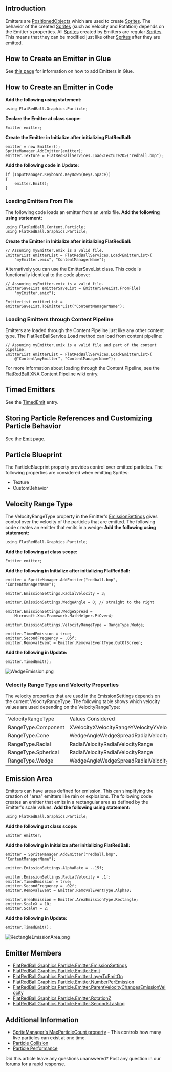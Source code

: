 ## Introduction

Emitters are [PositionedObjects](/frb/docs/index.php?title=FlatRedBall.PositionedObject.md "FlatRedBall.PositionedObject") which are used to create [Sprites](/frb/docs/index.php?title=FlatRedBall.Sprite.md "FlatRedBall.Sprite"). The behavior of the created [Sprites](/frb/docs/index.php?title=FlatRedBall.Sprite.md "FlatRedBall.Sprite") (such as Velocity and Rotation) depends on the Emitter's properties. All [Sprites](/frb/docs/index.php?title=FlatRedBall.Sprite.md "FlatRedBall.Sprite") created by Emitters are regular [Sprites](/frb/docs/index.php?title=FlatRedBall.Sprite.md "FlatRedBall.Sprite"). This means that they can be modified just like other [Sprites](/frb/docs/index.php?title=FlatRedBall.Sprite.md "FlatRedBall.Sprite") after they are emitted.

## How to Create an Emitter in Glue

See [this page](/frb/docs/index.php?title=Glue:How_To:Add_Emitters.md "Glue:How To:Add Emitters") for information on how to add Emitters in Glue.

## How to Create an Emitter in Code

**Add the following using statement:**

    using FlatRedBall.Graphics.Particle;

**Declare the Emitter at class scope:**

    Emitter emitter;

**Create the Emitter in Initialize after initializing FlatRedBall:**

    emitter = new Emitter();
    SpriteManager.AddEmitter(emitter);
    emitter.Texture = FlatRedBallServices.Load<Texture2D>("redball.bmp");

**Add the following code in Update:**

    if (InputManager.Keyboard.KeyDown(Keys.Space))
    {
        emitter.Emit();
    }

### Loading Emitters From File

The following code loads an emitter from an .emix file. **Add the following using statement:**

    using FlatRedBall.Content.Particle;
    using FlatRedBall.Graphics.Particle;

**Create the Emitter in Initialize after initializing FlatRedBall:**

    // Assuming myEmitter.emix is a valid file.
    EmitterList emitterList = FlatRedBallServices.Load<EmitterList>(
        "myEmitter.emix", "ContentManagerName");

Alternatively you can use the EmitterSaveList class. This code is functionally identical to the code above:

    // Assuming myEmitter.emix is a valid file.
    EmitterSaveList emitterSaveList = EmitterSaveList.FromFile(
        "myEmitter.emix");

    EmitterList emitterList = emitterSaveList.ToEmitterList("ContentManagerName");

### Loading Emitters through Content Pipeline

Emitters are loaded through the Content Pipeline just like any other content type. The FlatRedBallService.Load method can load from content pipeline:

    // Assuming myEmitter.emix is a valid file and part of the content pipeline:
    EmitterList emitterList = FlatRedBallServices.Load<EmitterList>(
        @"Content\myEmitter", "ContentManagerName");

For more information about loading through the Content Pipeline, see the [FlatRedBall XNA Content Pipeline](/frb/docs/index.php?title=FlatRedBall_XNA_Content_Pipeline.md "FlatRedBall XNA Content Pipeline") wiki entry.

## Timed Emitters

See the [TimedEmit](/frb/docs/index.php?title=FlatRedBall.Graphics.Particle.Emitter.TimedEmit.md "FlatRedBall.Graphics.Particle.Emitter.TimedEmit") entry.

## Storing Particle References and Customizing Particle Behavior

See the [Emit](/frb/docs/index.php?title=FlatRedBall.Graphics.Particle.Emitter.Emit.md "FlatRedBall.Graphics.Particle.Emitter.Emit") page.

## Particle Blueprint

The ParticleBlueprint property provides control over emitted particles. The following properties are considered when emitting Sprites:

-   Texture
-   CustomBehavior

## Velocity Range Type

The VelocityRangeType property in the Emitter's [EmissionSettings](/frb/docs/index.php?title=FlatRedBall.Graphics.Particle.EmissionSettings.md "FlatRedBall.Graphics.Particle.EmissionSettings") gives control over the velocity of the particles that are emitted. The following code creates an emitter that emits in a wedge: **Add the following using statement:**

    using FlatRedBall.Graphics.Particle;

**Add the following at class scope:**

    Emitter emitter;

**Add the following in Initialize after initializing FlatRedBall:**

    emitter = SpriteManager.AddEmitter("redball.bmp", "ContentManagerName");

    emitter.EmissionSettings.RadialVelocity = 3;

    emitter.EmissionSettings.WedgeAngle = 0; // straight to the right

    emitter.EmissionSettings.WedgeSpread = 
        Microsoft.Xna.Framework.MathHelper.PiOver4;

    emitter.EmissionSettings.VelocityRangeType = RangeType.Wedge;

    emitter.TimedEmission = true;
    emitter.SecondFrequency = .05f;
    emitter.RemovalEvent = Emitter.RemovalEventType.OutOfScreen;

**Add the following in Update:**

    emitter.TimedEmit();

![WedgeEmission.png](/media/migrated_media-WedgeEmission.png)

### Velocity Range Type and Velocity Properties

The velocity properties that are used in the EmissionSettings depends on the current VelocityRangeType. The following table shows which velocity values are used depending on the VelocityRangeType:

|                     |                                                                       |
|---------------------|-----------------------------------------------------------------------|
| VelocityRangeType   | Values Considered                                                     |
| RangeType.Component | XVelocityXVelocityRangeYVelocityYVelocityRangeZVelocityZVelocityRange |
| RangeType.Cone      | WedgeAngleWedgeSpreadRadialVelocityRadialVelocityRange                |
| RangeType.Radial    | RadialVelocityRadialVelocityRange                                     |
| RangeType.Spherical | RadialVelocityRadialVelocityRange                                     |
| RangeType.Wedge     | WedgeAngleWedgeSpreadRadialVelocityRadialVelocityRange                |

## Emission Area

Emitters can have areas defined for emission. This can simplifying the creation of "area" emitters like rain or explosions. The following code creates an emitter that emits in a rectangular area as defined by the Emitter's scale values. **Add the following using statement:**

    using FlatRedBall.Graphics.Particle;

**Add the following at class scope:**

    Emitter emitter;

**Add the following in Initialize after initializing FlatRedBall:**

    emitter = SpriteManager.AddEmitter("redball.bmp", "ContentManagerName");

    emitter.EmissionSettings.AlphaRate = -.15f;

    emitter.EmissionSettings.RadialVelocity = .1f;
    emitter.TimedEmission = true;
    emitter.SecondFrequency = .02f; 
    emitter.RemovalEvent = Emitter.RemovalEventType.Alpha0;

    emitter.AreaEmission = Emitter.AreaEmissionType.Rectangle;
    emitter.ScaleX = 10;
    emitter.ScaleY = 2;

**Add the following in Update:**

    emitter.TimedEmit();

![RectangleEmissionArea.png](/media/migrated_media-RectangleEmissionArea.png)

## Emitter Members

-   [FlatRedBall.Graphics.Particle.Emitter.EmissionSettings](/frb/docs/index.php?title=FlatRedBall.Graphics.Particle.Emitter.EmissionSettings.md "FlatRedBall.Graphics.Particle.Emitter.EmissionSettings")
-   [FlatRedBall.Graphics.Particle.Emitter.Emit](/frb/docs/index.php?title=FlatRedBall.Graphics.Particle.Emitter.Emit.md "FlatRedBall.Graphics.Particle.Emitter.Emit")
-   [FlatRedBall.Graphics.Particle.Emitter.LayerToEmitOn](/frb/docs/index.php?title=FlatRedBall.Graphics.Particle.Emitter.LayerToEmitOn.md "FlatRedBall.Graphics.Particle.Emitter.LayerToEmitOn")
-   [FlatRedBall.Graphics.Particle.Emitter.NumberPerEmission](/frb/docs/index.php?title=FlatRedBall.Graphics.Particle.Emitter.NumberPerEmission.md "FlatRedBall.Graphics.Particle.Emitter.NumberPerEmission")
-   [FlatRedBall.Graphics.Particle.Emitter.ParentVelocityChangesEmissionVelocity](/frb/docs/index.php?title=FlatRedBall.Graphics.Particle.Emitter.ParentVelocityChangesEmissionVelocity.md "FlatRedBall.Graphics.Particle.Emitter.ParentVelocityChangesEmissionVelocity")
-   [FlatRedBall.Graphics.Particle.Emitter.RotationZ](/frb/docs/index.php?title=FlatRedBall.Graphics.Particle.Emitter.RotationZ.md "FlatRedBall.Graphics.Particle.Emitter.RotationZ")
-   [FlatRedBall.Graphics.Particle.Emitter.SecondsLasting](/frb/docs/index.php?title=FlatRedBall.Graphics.Particle.Emitter.SecondsLasting.md "FlatRedBall.Graphics.Particle.Emitter.SecondsLasting")

## Additional Information

-   [SpriteManager's MaxParticleCount property](/frb/docs/index.php?title=FlatRedBall.Sprite.mdManager.MaxParticleCount "FlatRedBall.SpriteManager.MaxParticleCount") - This controls how many live particles can exist at one time.
-   [Particle Collision](/frb/docs/index.php?title=FlatRedBall.Graphics.Particle.Emitter:Particle_Collision.md "FlatRedBall.Graphics.Particle.Emitter:Particle Collision")
-   [Particle Performance](/frb/docs/index.php?title=FlatRedBall.Graphics.Particle.Emitter:Particle_Performance.md "FlatRedBall.Graphics.Particle.Emitter:Particle Performance")

Did this article leave any questions unanswered? Post any question in our [forums](/frb/forum/.md) for a rapid response.
